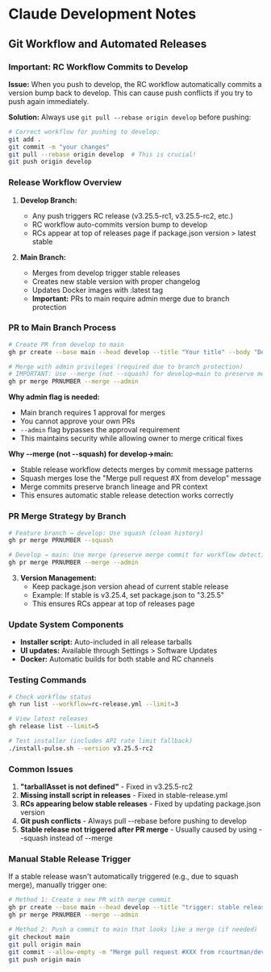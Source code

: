 # Claude Development Notes

## Git Workflow and Automated Releases

### Important: RC Workflow Commits to Develop

**Issue:** When you push to develop, the RC workflow automatically commits a version bump back to develop. This can cause push conflicts if you try to push again immediately.

**Solution:** Always use `git pull --rebase origin develop` before pushing:

```bash
# Correct workflow for pushing to develop:
git add .
git commit -m "your changes"
git pull --rebase origin develop  # This is crucial!
git push origin develop
```

### Release Workflow Overview

1. **Develop Branch:** 
   - Any push triggers RC release (v3.25.5-rc1, v3.25.5-rc2, etc.)
   - RC workflow auto-commits version bump to develop
   - RCs appear at top of releases page if package.json version > latest stable

2. **Main Branch:**
   - Merges from develop trigger stable releases
   - Creates new stable version with proper changelog
   - Updates Docker images with :latest tag
   - **Important:** PRs to main require admin merge due to branch protection

### PR to Main Branch Process

```bash
# Create PR from develop to main
gh pr create --base main --head develop --title "Your title" --body "Description"

# Merge with admin privileges (required due to branch protection)
# IMPORTANT: Use --merge (not --squash) for develop→main to preserve merge commit
gh pr merge PRNUMBER --merge --admin
```

**Why admin flag is needed:**
- Main branch requires 1 approval for merges
- You cannot approve your own PRs
- `--admin` flag bypasses the approval requirement
- This maintains security while allowing owner to merge critical fixes

**Why --merge (not --squash) for develop→main:**
- Stable release workflow detects merges by commit message patterns
- Squash merges lose the "Merge pull request #X from develop" message
- Merge commits preserve branch lineage and PR context
- This ensures automatic stable release detection works correctly

### PR Merge Strategy by Branch

```bash
# Feature branch → develop: Use squash (clean history)
gh pr merge PRNUMBER --squash

# Develop → main: Use merge (preserve merge commit for workflow detection)
gh pr merge PRNUMBER --merge --admin
```

3. **Version Management:**
   - Keep package.json version ahead of current stable release
   - Example: If stable is v3.25.4, set package.json to "3.25.5"
   - This ensures RCs appear at top of releases page

### Update System Components

- **Installer script:** Auto-included in all release tarballs
- **UI updates:** Available through Settings > Software Updates
- **Docker:** Automatic builds for both stable and RC channels

### Testing Commands

```bash
# Check workflow status
gh run list --workflow=rc-release.yml --limit=3

# View latest releases
gh release list --limit=5

# Test installer (includes API rate limit fallback)
./install-pulse.sh --version v3.25.5-rc2
```

### Common Issues

1. **"tarballAsset is not defined"** - Fixed in v3.25.5-rc2
2. **Missing install script in releases** - Fixed in stable-release.yml
3. **RCs appearing below stable releases** - Fixed by updating package.json version
4. **Git push conflicts** - Always pull --rebase before pushing to develop
5. **Stable release not triggered after PR merge** - Usually caused by using --squash instead of --merge

### Manual Stable Release Trigger

If a stable release wasn't automatically triggered (e.g., due to squash merge), manually trigger one:

```bash
# Method 1: Create a new PR with merge commit
gh pr create --base main --head develop --title "trigger: stable release" --body "Manual trigger"
gh pr merge PRNUMBER --merge --admin

# Method 2: Push a commit to main that looks like a merge (if needed)
git checkout main
git pull origin main
git commit --allow-empty -m "Merge pull request #XXX from rcourtman/develop"
git push origin main
```
